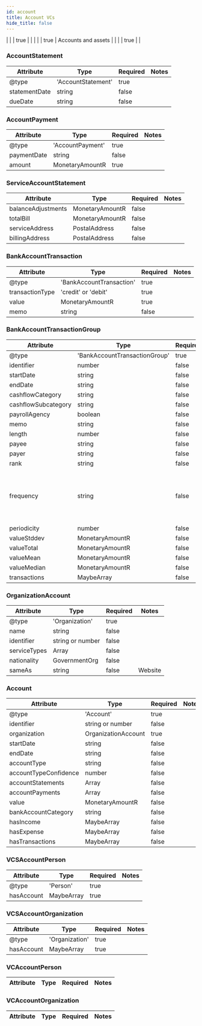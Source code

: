 ```yaml
---
id: account
title: Account VCs
hide_title: false
---
```


|  |  | true |  |
|  |  | true |  Accounts and assets |
|  |  | true |  |

### AccountStatement
| Attribute | Type | Required | Notes |
| ---       | ---   | ---       | --- |
| @type |  'AccountStatement' | true |  |
| statementDate |  string | false |  |
| dueDate |  string | false |  |

### AccountPayment
| Attribute | Type | Required | Notes |
| ---       | ---   | ---       | --- |
| @type |  'AccountPayment' | true |  |
| paymentDate |  string | false |  |
| amount |  MonetaryAmountR | true |  |

### ServiceAccountStatement
| Attribute | Type | Required | Notes |
| ---       | ---   | ---       | --- |
| balanceAdjustments |  MonetaryAmountR | false |  |
| totalBill |  MonetaryAmountR | false |  |
| serviceAddress |  PostalAddress | false |  |
| billingAddress |  PostalAddress | false |  |

### BankAccountTransaction
| Attribute | Type | Required | Notes |
| ---       | ---   | ---       | --- |
| @type |  'BankAccountTransaction' | true |  |
| transactionType |  'credit' or 'debit' | true |  |
| value |  MonetaryAmountR | true |  |
| memo |  string | false |  |

### BankAccountTransactionGroup
| Attribute | Type | Required | Notes |
| ---       | ---   | ---       | --- |
| @type |  'BankAccountTransactionGroup' | true |  |
| identifier |  number | false |  |
| startDate |  string | false |  |
| endDate |  string | false |  |
| cashflowCategory |  string | false |  |
| cashflowSubcategory |  string | false |  |
| payrollAgency |  boolean | false |  |
| memo |  string | false |  |
| length |  number  | false |  Length in days |
| payee |  string | false |  |
| payer |  string | false |  |
| rank |  string | false |  |
| frequency |  string  | false |  'daily', 'weekly', 'biweekly', 'monthly', 'semiMonthly', 'annually', 'irregular', ... |
| periodicity |  number | false |  |
| valueStddev |  MonetaryAmountR | false |  |
| valueTotal |  MonetaryAmountR | false |  |
| valueMean |  MonetaryAmountR | false |  |
| valueMedian |  MonetaryAmountR | false |  |
| transactions |  MaybeArray<BankAccountTransaction> | false |  |


### OrganizationAccount
| Attribute | Type | Required | Notes |
| ---       | ---   | ---       | --- |
| @type |  'Organization' | true |  |
| name |  string | false |  |
| identifier |  string or number | false |  |
| serviceTypes |  Array<string> | false |  |
| nationality |  GovernmentOrg | false |  |
| sameAs |  string  | false |  Website |

### Account
| Attribute | Type | Required | Notes |
| ---       | ---   | ---       | --- |
| @type |  'Account' | true |  |
| identifier |  string or number | false |  |
| organization |  OrganizationAccount | true |  |
| startDate |  string | false |  |
| endDate |  string | false |  |
| accountType |  string | false |  |
| accountTypeConfidence |  number | false |  |
| accountStatements |  Array<AccountStatement> | false |  |
| accountPayments |  Array<AccountPayment> | false |  |
| value |  MonetaryAmountR | false |  |
| bankAccountCategory |  string | false |  |
| hasIncome |  MaybeArray<BankAccountTransactionGroup> | false |  |
| hasExpense |  MaybeArray<BankAccountTransactionGroup> | false |  |
| hasTransactions |  MaybeArray<BankAccountTransaction> | false |  |

### VCSAccountPerson
| Attribute | Type | Required | Notes |
| ---       | ---   | ---       | --- |
| @type |  'Person' | true |  |
| hasAccount |  MaybeArray<Account> | true |  |

### VCSAccountOrganization
| Attribute | Type | Required | Notes |
| ---       | ---   | ---       | --- |
| @type |  'Organization' | true |  |
| hasAccount |  MaybeArray<Account> | true |  |

### VCAccountPerson
| Attribute | Type | Required | Notes |
| ---       | ---   | ---       | --- |

### VCAccountOrganization
| Attribute | Type | Required | Notes |
| ---       | ---   | ---       | --- |
